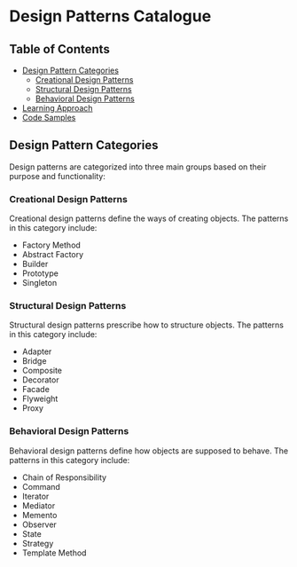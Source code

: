 # Design Patterns Catalogue

## Table of Contents

* [Design Pattern Categories](#design-pattern-categories)
  * [Creational Design Patterns](#creational-design-patterns)
  * [Structural Design Patterns](#structural-design-patterns)
  * [Behavioral Design Patterns](#behavioral-design-patterns)
* [Learning Approach](#learning-approach)
* [Code Samples](#code-samples)

## Design Pattern Categories

Design patterns are categorized into three main groups based on their purpose and functionality:

### Creational Design Patterns

Creational design patterns define the ways of creating objects. The patterns in this category include:

* Factory Method
* Abstract Factory
* Builder
* Prototype
* Singleton

### Structural Design Patterns

Structural design patterns prescribe how to structure objects. The patterns in this category include:

* Adapter
* Bridge
* Composite
* Decorator
* Facade
* Flyweight
* Proxy

### Behavioral Design Patterns

Behavioral design patterns define how objects are supposed to behave. The patterns in this category include:

* Chain of Responsibility
* Command
* Iterator
* Mediator
* Memento
* Observer
* State
* Strategy
* Template Method